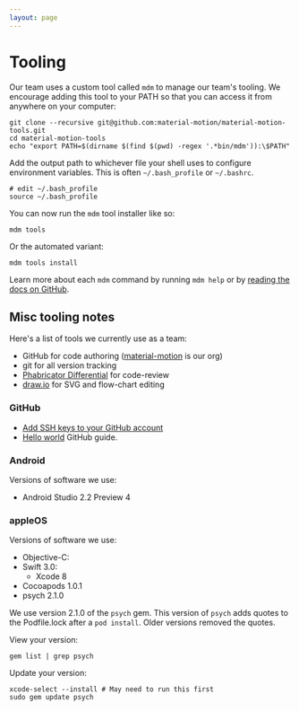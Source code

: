 ```yaml
---
layout: page
---
```


# Tooling

Our team uses a custom tool called `mdm` to manage our team's tooling. We encourage adding this tool to your PATH so that you can access it from anywhere on your computer:

```
git clone --recursive git@github.com:material-motion/material-motion-tools.git
cd material-motion-tools
echo "export PATH=$(dirname $(find $(pwd) -regex '.*bin/mdm')):\$PATH"
```

Add the output path to whichever file your shell uses to configure environment variables. This is often `~/.bash_profile` or `~/.bashrc`.

```
# edit ~/.bash_profile
source ~/.bash_profile
```

You can now run the `mdm` tool installer like so:

```
mdm tools
```

Or the automated variant:

```
mdm tools install
```

Learn more about each `mdm` command by running `mdm help` or by [reading the docs on GitHub](https://github.com/material-motion/material-motion-tools/tree/develop/contributor_tools).

## Misc tooling notes

Here's a list of tools we currently use as a team:

- GitHub for code authoring ([material-motion](https://github.com/material-motion) is our org)
- git for all version tracking
- [Phabricator Differential](https://www.phacility.com/phabricator/differential/) for code-review
- [draw.io](https://www.draw.io) for SVG and flow-chart editing

### GitHub

- [Add SSH keys to your GitHub account](https://help.github.com/articles/adding-a-new-ssh-key-to-your-github-account/)
- [Hello world](https://guides.github.com/activities/hello-world/) GitHub guide.

### Android

Versions of software we use:

- Android Studio 2.2 Preview 4

### appleOS

Versions of software we use:

- Objective-C:
- Swift 3.0: 
  - Xcode 8
- Cocoapods 1.0.1
- psych 2.1.0

We use version 2.1.0 of the `psych` gem. This version of `psych` adds quotes to the Podfile.lock after a `pod install`. Older versions removed the quotes.

View your version:

```
gem list | grep psych
```

Update your version:

```
xcode-select --install # May need to run this first
sudo gem update psych
```
